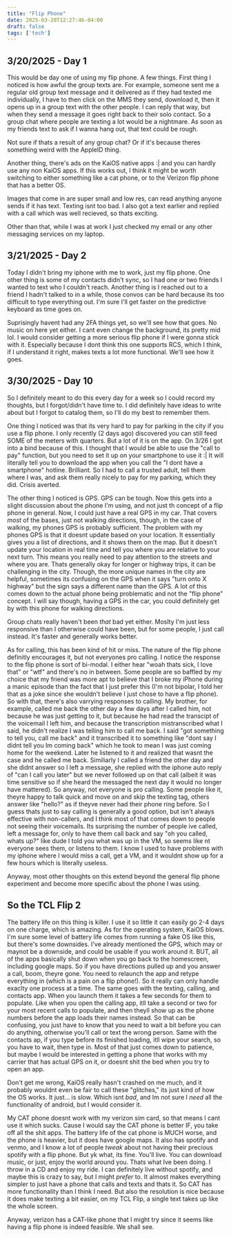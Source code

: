```yaml
---
title: "Flip Phone"
date: 2025-03-20T12:27:46-04:00
draft: false
tags: ['tech']
---
```

3/20/2025 - Day 1
---
This would be day one of using my flip phone. A few things. First thing I noticed is how awful the group texts are. For example, someone sent me a regular old group text message and it delivered as if they had texted me individually, I have to then click on the MMS they send, download it, then it opens up in a group text with the other people. I can reply that way, but when they send a message it goes right back to their solo contact. So a group chat where people are texting a lot would be a nightmare. As soon as my friends text to ask if I wanna hang out, that text could be rough. 

Not sure if thats a result of any group chat? Or if it's because theres something weird with the AppleID thing.

Another thing, there's ads on the KaiOS native apps :|
and you can hardly use any non KaiOS apps. If this works out, I think it might be worth switching to either something like a cat phone, or to the Verizon flip phone that has a better OS. 

Images that come in are super small and low res, can read anything anyone sends if it has text. Texting isnt too bad. I also got a text earlier and replied with a call which was well recieved, so thats exciting. 

Other than that, while I was at work I just checked my email or any other messaging services on my laptop.

3/21/2025 - Day 2
---
Today I didn't bring my iphone with me to work, just my flip phone. One other thing is some of my contacts didn't sync, so I had one or two friends I wanted to text who I couldn't reach. Another thing is I reached out to a friend I hadn't talked to in a while, those convos can be hard because its too difficult to type everything out. I'm sure I'll get faster on the predictive keyboard as time goes on. 

Suprisingly havent had any 2FA things yet, so we'll see how that goes. No music on here yet either. I cant even change the background, its pretty mid lol. I would consider getting a more serious flip phone if I were gonna stick with it. Especially because I dont think this one supports RCS, which I think, if I understand it right, makes texts a lot more functional. We'll see how it goes. 

3/30/2025 - Day 10
---
So I definitely meant to do this every day for a week so I could record my thoughts, but I forgot/didn't have time to. I did definitely have ideas to write about but I forgot to catalog them, so I'll do my best to remember them.

One thing I noticed was that its very hard to pay for parking in the city if you use a flip phone. I only recently (2 days ago) discovered you can still feed SOME of the meters with quarters. But a lot of it is on the app. On 3/26 I got into a bind because of this. I thought that I would be able to use the "call to pay" function, but you need to set it up on your smartphone to use it :| It will literally tell you to download the app when you call the "I dont have a smartphone" hotline. Brilliant. So I had to call a trusted adult, tell them where I was, and ask them really nicely to pay for my parking, which they did. Crisis averted. 

The other thing I noticed is GPS. GPS can be tough. Now this gets into a slight discussion about the phone I'm using, and not just th concept of a flip phone in general. Now, I could just have a real GPS in my car. That covers *most* of the bases, just not walking directions, though, in the case of walking, my phones GPS is probably sufficient. The problem with my phones GPS is that it doesnt update based on your location. It essentially gives you a list of directions, and it shows them on the map. But it doesn't update your location in real time and tell you where you are relative to your next turn. This means you really need to pay attention to the streets and where you are. Thats generally okay for longer or highway trips, it can be challenging in the city. Though, the more unique names in the city are helpful, sometimes its confusing on the GPS when it says "turn onto X highway" but the sign says a different name than the GPS. A lot of this comes down to the actual phone being problematic and not the "flip phone" concept. I will say though, having a GPS in the car, you could definitely get by with this phone for walking directions. 

Group chats really haven't been *that* bad yet either. Moslty I'm just less responsive than I otherwise could have been, but for some people, I just call instead. It's faster and generally works better.

As for calling, this has been kind of hit or miss. The nature of the flip phone definitly encourages it, but not everyones pro calling. I notice the response to the flip phone is sort of bi-modal. I either hear "woah thats sick, I love that" or "wtf" and there's no in between. Some people are so baffled by my choice that my friend was more apt to believe that I broke my iPhone during a manic episode than the fact that I just prefer this (I'm not bipolar, I told her that as a joke since she wouldn't believe I just chose to have a flip phone). So with that, there's also varrying responses to calling. My brother, for example, called me back the other day a few days after I called him, not because he was just getting to it, but because he had read the transcipt of the voicemail I left him, and because the transcription mistranscribed what I said, he didn't realize I was telling him to call me back. I said "got something to tell you, call me back" and it transcribed it to something like "dont say I didnt tell you Im coming back" which he took to mean I was just coming home for the weekend. Later he listened to it and realized that wasnt the case and he called me back. Similiarly I called a friend the other day and she didnt answer so I left a message, she replied with the iphone auto reply of "can I call you later" but we never followed up on that call (albeit it was time sensitive so if she heard the messaged the next day it would no longer have mattered). So anyway, not everyone is pro calling. Some people like it, theyre happy to talk quick and move on and skip the texting tag, others answer like "hello?" as if theyve never had their phone ring before. So I guess thats just to say calling is generally a good option, but isn't always effective with non-callers, and I think most of that comes down to people not seeing their voicemails. Its surprising the number of people ive called, left a message for, only to have them call back and say "oh you called, whats up?" like dude I told you what was up in the VM, so seems like nt everyone sees them, or listens to them. I know I used to have problems with my iphone where I would miss a call, get a VM, and it wouldnt show up for a few hours which is literally useless.

Anyway, most other thoughts on this extend beyond the general flip phone experiment and become more specific about the phone I was using.

So the TCL Flip 2
---
The battery life on this thing is killer. I use it so little it can easily go 2-4 days on one charge, which is amazing. As for the operating system, KaiOS blows. I'm sure some level of battery life comes from running a fake OS like this, but there's some downsides. I've already mentioned the GPS, which may or maynot be a downside, and could be usable if you work around it. BUT, all of the apps basically shut down when you go back to the homescreen, including google maps. So if you have directions pulled up and you answer a call, boom, theyre gone. You need to relaunch the app and retype everything in (which is a pain on a flip phone!). So it really can only handle exaclty one process at a time. The same goes with the texting, calling, and contacts app. When you launch them it takes a few seconds for them to populate. Like when you open the calling app, itll take a second or two for your most recent calls to populate, and then theyll show up as the phone numbers before the app loads their names instead. So that can be confusing, you just have to know that you need to wait a bit before you can do anything, otherwise you'll call or text the wrong person. Same with the contacts ap, if you type before its finished loading, itll wipe your search, so you have to wait, then type in. Most of that just comes down to patience, but maybe I would be interested in getting a phone that works with my carrier that has actual GPS on it, or doesnt shit the bed when you try to open an app. 

Don't get me wrong, KaiOS really hasn't crashed on me much, and it probably wouldnt even be fair to call these "glitches," its just kind of how the OS works. It just... is slow. Which isnt *bad*, and Im not sure I *need* all the functionality of android, but I would consider it.

My CAT phone doesnt work with my verizon sim card, so that means I cant use it which sucks. Cause I would say the CAT phone is better IF, you take off all the shit apps. The battery life of the cat phone is MUCH worse, and the phone is heavier, but it does have google maps. It also has spotify and venmo, and I know a lot of people *tweak* about not having their precious spotify with a flip phone. But yk what, its fine. You'll live. You can download music, or just, enjoy the world around you. Thats what Ive been doing. I throw in a CD and enjoy my ride. I can definitely live without spotify, and maybe this is crazy to say, but I might *prefer* to. It almost makes everything simpler to just have a phone that calls and texts and thats it. So CAT has more functionality than I think I need. But also the resolution is nice because it does make texting a bit easier, on my TCL Flip, a single text takes up like the whole screen. 

Anyway, verizon has a CAT-like phone that I might try since it seems like having a flip phone is indeed feasible. We shall see.
